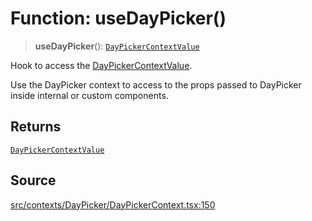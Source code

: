# Function: useDayPicker()

> **useDayPicker**(): [`DayPickerContextValue`](../interfaces/DayPickerContextValue.md)

Hook to access the [DayPickerContextValue](../interfaces/DayPickerContextValue.md).

Use the DayPicker context to access to the props passed to DayPicker inside
internal or custom components.

## Returns

[`DayPickerContextValue`](../interfaces/DayPickerContextValue.md)

## Source

[src/contexts/DayPicker/DayPickerContext.tsx:150](https://github.com/gpbl/react-day-picker/blob/9ad13dc72fff814dcf720a62f6e3b5ea38e8af6d/src/contexts/DayPicker/DayPickerContext.tsx#L150)
